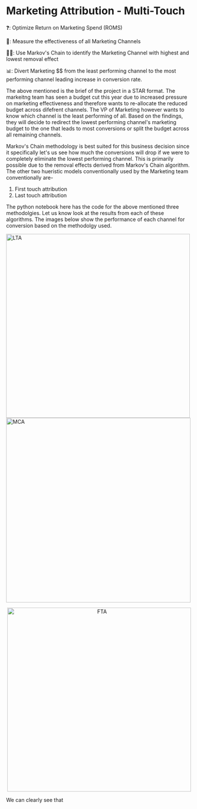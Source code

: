 # Marketing Attribution - Multi-Touch

❓: Optimize Return on Marketing Spend (ROMS)

📝: Measure the effectiveness of all Marketing Channels

👩‍💻: Use Markov's Chain to identify the Marketing Channel with highest and lowest removal effect

📊: Divert Marketing $$ from the least performing channel to the most performing channel leading increase in conversion rate.

The above mentioned is the brief of the project in a STAR format. The markeitng team has seen a budget cut this year due to increased pressure on marketing effectiveness and therefore wants to re-allocate the reduced budget across difefrent channels. The VP of Marketing however wants to know which channel is the least performing of all. Based on the findings, they will decide to redirect the lowest performing channel's marketing budget to the one that leads to most conversions or split the budget across all remaining channels. 

Markov's Chain methodology is best suited for this business decision since it specifically let's us see how much the conversions will drop if we were to completely eliminate the lowest performing channel. This is primarily possible due to the removal effects derived from Markov's Chain algorithm. The other two hueristic models conventionally used by the Marketing team conventionally are-
1. First touch attribution
2. Last touch attribution

The python notebook here has the code for the above mentioned three methodolgies. Let us know look at the results from each of these algorithms. The images below show the performance of each channel for conversion based on the methodolgy used. 



<img width="498" alt="LTA" src="https://github.com/user-attachments/assets/d78da067-619e-4e87-9607-e7f98c2764d6" />
<img width="500" alt="MCA" src="https://github.com/user-attachments/assets/092c2fac-4d35-4689-b3db-26ba299ff294" />

<p align="center" width="500%">
    <img width="498" alt="FTA" src="https://github.com/user-attachments/assets/c7c9d915-d3ad-4a62-8c18-a7ac3be4c7d0" />
</p>


We can clearly see that 

